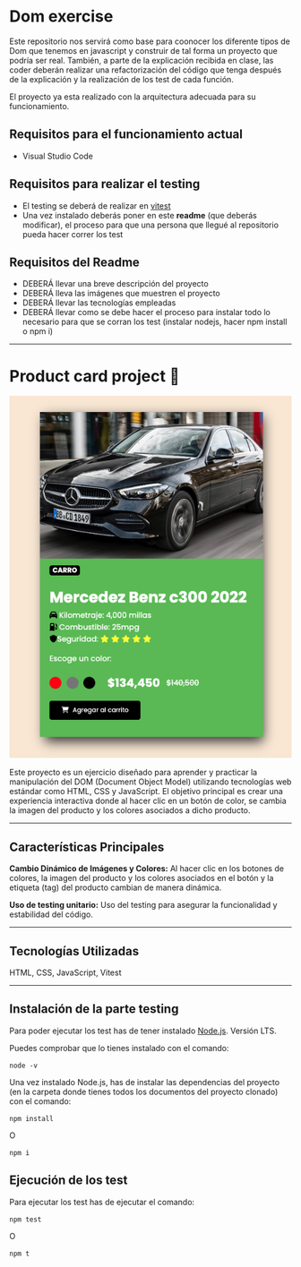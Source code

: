 # Dom exercise

Este repositorio nos servirá como base para coonocer los diferente tipos de Dom que tenemos en javascript y construir de tal forma un proyecto que podría ser real. También, a parte de la explicación recibida en clase, las coder deberán realizar una refactorización del código que tenga después de la explicación y la realización de los test de cada función.

El proyecto ya esta realizado con la arquitectura adecuada para su funcionamiento.

## Requisitos para el funcionamiento actual

- Visual Studio Code

## Requisitos para realizar el testing

- El testing se deberá de realizar en [vitest](https://vitest.dev/guide/)
- Una vez instalado deberás poner en este **readme** (que deberás modificar), el proceso para que una persona que llegué al repositorio pueda hacer correr los test

## Requisitos del Readme

- DEBERÁ llevar una breve descripción del proyecto
- DEBERÁ lleva las imágenes que muestren el proyecto
- DEBERÁ llevar las tecnologías empleadas
- DEBERÁ llevar como se debe hacer el proceso para instalar todo lo necesario para que se corran los test (instalar nodejs, hacer npm install o npm i)

---

# Product card project :muscle:

![Product card project](public/img/img_readme.png)

Este proyecto es un ejercicio diseñado para aprender y practicar la manipulación del DOM (Document Object Model) utilizando tecnologías web estándar como HTML, CSS y JavaScript. El objetivo principal es crear una experiencia interactiva donde al hacer clic en un botón de color, se cambia la imagen del producto y los colores asociados a dicho producto.

---

## Características Principales

**Cambio Dinámico de Imágenes y Colores:** Al hacer clic en los botones de colores, la imagen del producto y los colores asociados en el botón y la etiqueta (tag) del producto cambian de manera dinámica.

**Uso de testing unitario:** Uso del testing para asegurar la funcionalidad y estabilidad del código.

---

## Tecnologías Utilizadas

HTML, CSS, JavaScript, Vitest

---

## Instalación de la parte testing

Para poder ejecutar los test has de tener instalado [Node.js](https://nodejs.org/es/). Versión LTS.

Puedes comprobar que lo tienes instalado con el comando:

```
node -v
```

Una vez instalado Node.js, has de instalar las dependencias del proyecto (en la carpeta donde tienes todos los documentos del proyecto clonado) con el comando:

```
npm install
```

O

```
npm i
```

## Ejecución de los test

Para ejecutar los test has de ejecutar el comando:

```
npm test
```

O

```
npm t
```
